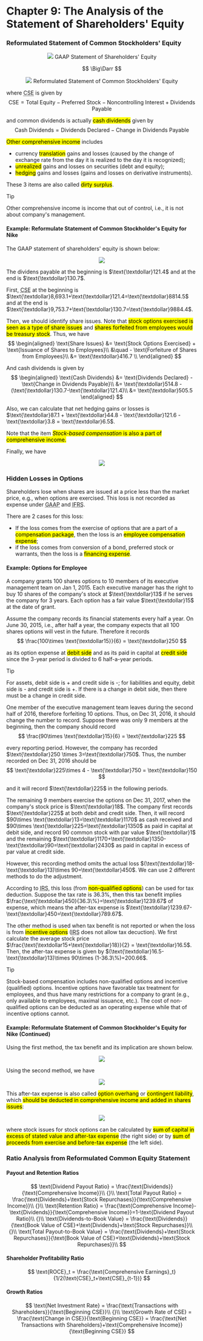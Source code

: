 # Chapter 9: The Analysis of the Statement of Shareholders' Equity

### Reformulated Statement of Common Stockholders' Equity
<div align='center'>

![](image/2022-04-06-09-31-06.png)
GAAP Statement of Shareholders' Equity
</div align='center'>

$$
\Big\Darr
$$

<div align='center'>

![](image/2022-04-06-09-35-33.png)
Reformulated Statement of Common Stockholders' Equity
</div align='center'>

where <abbr title="Common Shareholders' Equity">CSE</abbr> is given by 
$$
\text{CSE} = \text{Total Equity} - \text{Preferred Stock} - \text{Noncontrolling Interest} + \text{Dividends Payable}
$$

and common dividends is actually <mark>cash dividends</mark> given by
$$
\text{Cash Dividends} = \text{Dividends Declared} - \text{Change in Dividends Payable}
$$

<mark>Other comprehensive income</mark> includes 
- currency <mark>translation</mark> gains and losses (caused by the change of exchange rate from the day it is realized to the day it is recognized);
- <mark>unrealized</mark> gains and losses on securities (debt and equity);
- <mark>hedging</mark> gains and losses (gains and losses on derivative instruments).

These 3 items are also called <mark>dirty surplus</mark>.

> [!TIP]
> Other comprehensive income is income that out of control, i.e., it is not about company's management.

#### Example: Reformulate Statement of Common Stockholder's Equity for Nike
The GAAP statement of shareholders' equity is shown below: 

<div align='center'>

![](image/2022-04-06-09-43-41.png)
</div align='center'>

The dividens payable at the beginning is $\text{\textdollar}121.4$ and at the end is $\text{\textdollar}130.7$.

First, <abbr title="Common Shareholders' Equity">CSE</abbr> at the beginning is $\text{\textdollar}8,693.1+\text{\textdollar}121.4=\text{\textdollar}8814.5$ and at the end is $\text{\textdollar}9,753.7+\text{\textdollar}130.7=\text{\textdollar}9884.4$.

Then, we should identify share issues. Note that <mark>stock options exercised is seen as a type of share issues</mark> and <mark>shares forfeited from employees would be treasury stock</mark>. Thus, we have
$$
\begin{aligned}
 \text{Share Issues} &= \text{Stock Options Exercised} + \text{Issuance of Shares to Employees}\\ &\quad - \text{Forfeiture of Shares from Employees}\\ 
 &= \text{\textdollar}416.7
 \\
\end{aligned}
$$

And cash dividends is given by
$$
\begin{aligned}
 \text{Cash Dividends} &= \text{Dividends Declared} - \text{Change in Dividends Payable}\\
 &= \text{\textdollar}514.8 - (\text{\textdollar}130.7-\text{\textdollar}121.4)\\
 &= \text{\textdollar}505.5
\end{aligned}
$$

Also, we can calculate that net hedging gains or losses is $\text{\textdollar}87.1 + \text{\textdollar}44.8 - \text{\textdollar}121.6 - \text{\textdollar}3.8 = \text{\textdollar}6.5$.

Note that the item <mark>*Stock-based compensation* is also a part of comprehensive income.</mark>

Finally, we have 

<div align='center'>

![](image/2022-04-06-09-45-41.png)
</div align='center'>

### Hidden Losses in Options
Shareholders lose when shares are issued at a price less than the market price, e.g., when options are exercised. This loss is not recorded as expense under <abbr title='Generally Accepted Accounting Principle'>GAAP</abbr> and <abbr title='International Financial Report Standard'>IFRS</abbr>.

There are 2 cases for this loss:
- If the loss comes from the exercise of options that are a part of a <mark>compensation package</mark>, then the loss is an <mark>employee compensation expense</mark>;
- if the loss comes from conversion of a bond, preferred stock or warrants, then the loss is a <mark>financing expense</mark>.

#### Example: Options for Employee
A company grants $100$ shares options to $10$ members of its executive management team on Jan 1, 2015. Each executive manager has the right to buy $10$ shares of the company's stock at $\text{\textdollar}13$ if he serves the company for $3$ years. Each option has a fair value $\text{\textdollar}15$ at the date of grant.

Assume the company records its financial statements every half a year. On June 30, 2015, i.e., after half a year, the company expects that all $100$ shares options will vest in the future. Therefore it records 
$$
\frac{100\times \text{\textdollar15}}{6} = \text{\textdollar}250
$$

as its option expense at <mark>debit side</mark> and as its paid in capital at <mark>credit side</mark> since the $3$-year period is divided to $6$ half-a-year periods.

> [!TIP]
> For assets, debit side is + and credit side is -; for liabilities and equity, debit side is - and credit side is +. If there is a change in debit side, then there must be a change in credit side.

One member of the executive management team leaves during the second half of 2016, therefore forfeiting $10$ options. Thus, on Dec 31, 2016, it should change the number to record. Suppose there was only $9$ members at the beginning, then the company should record 
$$
\frac{90\times \text{\textdollar}15}{6} = \text{\textdollar}225
$$

every reporting period. However, the company has recorded $\text{\textdollar}250 \times 3=\text{\textdollar}750$. Thus, the number recorded on Dec 31, 2016 should be 
$$
\text{\textdollar}225\times 4 - \text{\textdollar}750 = \text{\textdollar}150
$$

and it will record $\text{\textdollar}225$ in the following periods.

The remaining $9$ members exercise the options on Dec 31, 2017, when the company's stock price is $\text{\textdollar}18$. The company first records $\text{\textdollar}225$ at both debit and credit side. Then, it will record $90\times \text{\textdollar}13=\text{\textdollar}1170$ as cash received and $90\times \text{\textdollar}225=\text{\textdollar}1350$ as paid in capital at debit side, and record $90$ common stock with par value $\text{\textdollar}1$ and the remaining $\text{\textdollar}1170+\text{\textdollar}1350-\text{\textdollar}90=\text{\textdollar}2430$ as paid in capital in excess of par value at credit side.

However, this recording method omits the actual loss $(\text{\textdollar}18-\text{\textdollar}13)\times 90=\text{\textdollar}450$. We can use 2 different methods to do the adjustment.

According to <abbr title='Internal Revenue Service'>IRS</abbr>, this loss (from <mark>non-qualified options</mark>) can be used for tax deduction. Suppose the tax rate is $36.3\%$, then this tax benefit implies $\frac{\text{\textdollar}450}{36.3\%}=\text{\textdollar}1239.67$ of expense, which means the after-tax expense is $\text{\textdollar}1239.67-\text{\textdollar}450=\text{\textdollar}789.67$.

The other method is used when tax benefit is not reported or when the loss is from <mark>incentive options</mark> (<abbr title='Internal Revenue Service'>IRS</abbr> does not allow tax decuction). We first calculate the average stock price $\frac{\text{\textdollar15+\text{\textdollar}18}}{2} = \text{\textdollar}16.5$. Then, the after-tax expense is given by $(\text{\textdollar}16.5-\text{\textdollar}13)\times 90\times (1-36.3\%)=200.66$.

> [!TIP]
> Stock-based compensation includes non-qualified options and incentive (qualified) options. Incentive options have favorable tax treatment for employees, and thus have many restrictions for a company to grant (e.g., only available to employees, maximal issuance, etc.). The cost of non-qualified options can be deducted as an operating expense while that of incentive options cannot.

#### Example: Reformulate Statement of Common Stockholder's Equity for Nike (Continued)
Using the first method, the tax benefit and its implication are shown below.

<div align='center'>

![](image/2022-04-10-10-26-36.png)
</div align='center'>

Using the second method, we have

<div align='center'>

![](image/2022-04-10-10-26-54.png)
</div align='center'>

This after-tax expense is also called <mark>option overhang</mark> or <mark>contingent liability</mark>, which <mark> should be deducted in comprehensive income and added in shares issues</mark>: 

<div align='center'>

![](image/2022-04-10-10-27-13.png)
</div align='center'>

where stock issues for stock options can be calculated by <mark>sum of capital in excess of stated value and after-tax expense</mark> (the right side) or by <mark>sum of proceeds from exercise and before-tax expense</mark> (the left side).

### Ratio Analysis from Reformulated Common Equity Statement

#### Payout and Retention Ratios
$$
\text{Dividend Payout Ratio} = \frac{\text{Dividends}}{\text{Comprehensive Income}}\\
{}\\
\text{Total Payout Ratio} = \frac{\text{Dividends}+\text{Stock Repurchases}}{\text{Comprehensive Income}}\\
{}\\
\text{Retention Ratio} = \frac{\text{Comprehensive Income}-\text{Dividends}}{\text{Comprehensive Income}}=1-\text{Dividend Payout Ratio}\\
{}\\
\text{Dividends-to-Book Value} = \frac{\text{Dividends}}{\text{Book Value of CSE}+\text{Dividends}+\text{Stock Repurchases}}\\
{}\\
\text{Total Payout-to-Book Value} = \frac{\text{Dividends}+\text{Stock Repurchases}}{\text{Book Value of CSE}+\text{Dividends}+\text{Stock Repurchases}}\\
$$

#### Shareholder Profitability Ratio
$$
\text{ROCE}_t = \frac{\text{Comprehensive Earnings}_t}{1/2(\text{CSE}_t+\text{CSE}_{t-1})}
$$

#### Growth Ratios
$$
\text{Net Investment Rate} = \frac{\text{Transactions with Shareholders}}{\text{Beginning CSE}}\\
{}\\
\text{Growth Rate of CSE} = \frac{\text{Change in CSE}}{\text{Beginning CSE}} = \frac{\text{Net Transactions with Shareholders}+\text{Comprehensive Income}}{\text{Beginning CSE}}
$$